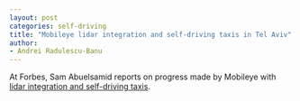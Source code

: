 ```yaml
---
layout: post
categories: self-driving
title: "Mobileye lidar integration and self-driving taxis in Tel Aviv"
author:
- Andrei Radulescu-Banu
---
```

At Forbes, Sam Abuelsamid reports on progress made by Mobileye with [lidar integration and self-driving taxis](https://www.forbes.com/sites/samabuelsamid/2020/11/20/mobileye-picks-luminar-lidar-for-initial-robotaxis-while-developing-in-house-lidar/?sh=3c1696a1f4b1).
